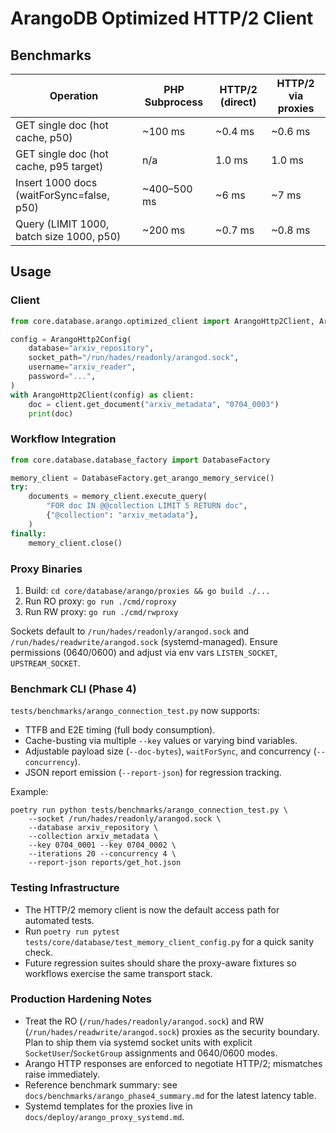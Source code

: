 # ArangoDB Optimized HTTP/2 Client

## Benchmarks

| Operation                                   | PHP Subprocess | HTTP/2 (direct) | HTTP/2 via proxies |
|---------------------------------------------|----------------|-----------------|--------------------|
| GET single doc (hot cache, p50)             | ~100 ms        | ~0.4 ms         | ~0.6 ms            |
| GET single doc (hot cache, p95 target)      | n/a            | 1.0 ms          | 1.0 ms             |
| Insert 1000 docs (waitForSync=false, p50)   | ~400–500 ms    | ~6 ms           | ~7 ms              |
| Query (LIMIT 1000, batch size 1000, p50)    | ~200 ms        | ~0.7 ms         | ~0.8 ms            |

## Usage

### Client

```python
from core.database.arango.optimized_client import ArangoHttp2Client, ArangoHttp2Config

config = ArangoHttp2Config(
    database="arxiv_repository",
    socket_path="/run/hades/readonly/arangod.sock",
    username="arxiv_reader",
    password="...",
)
with ArangoHttp2Client(config) as client:
    doc = client.get_document("arxiv_metadata", "0704_0003")
    print(doc)
```

### Workflow Integration

```python
from core.database.database_factory import DatabaseFactory

memory_client = DatabaseFactory.get_arango_memory_service()
try:
    documents = memory_client.execute_query(
        "FOR doc IN @@collection LIMIT 5 RETURN doc",
        {"@collection": "arxiv_metadata"},
    )
finally:
    memory_client.close()
```

### Proxy Binaries

1. Build: `cd core/database/arango/proxies && go build ./...`
2. Run RO proxy: `go run ./cmd/roproxy`
3. Run RW proxy: `go run ./cmd/rwproxy`

Sockets default to `/run/hades/readonly/arangod.sock` and `/run/hades/readwrite/arangod.sock` (systemd-managed). Ensure permissions (0640/0600) and adjust via env vars `LISTEN_SOCKET`, `UPSTREAM_SOCKET`.

### Benchmark CLI (Phase 4)

`tests/benchmarks/arango_connection_test.py` now supports:

- TTFB and E2E timing (full body consumption).
- Cache-busting via multiple `--key` values or varying bind variables.
- Adjustable payload size (`--doc-bytes`), `waitForSync`, and concurrency (`--concurrency`).
- JSON report emission (`--report-json`) for regression tracking.

Example:

```
poetry run python tests/benchmarks/arango_connection_test.py \
    --socket /run/hades/readonly/arangod.sock \
    --database arxiv_repository \
    --collection arxiv_metadata \
    --key 0704_0001 --key 0704_0002 \
    --iterations 20 --concurrency 4 \
    --report-json reports/get_hot.json
```

### Testing Infrastructure

- The HTTP/2 memory client is now the default access path for automated tests.
- Run `poetry run pytest tests/core/database/test_memory_client_config.py` for a quick sanity check.
- Future regression suites should share the proxy-aware fixtures so workflows exercise the same transport stack.

### Production Hardening Notes

- Treat the RO (`/run/hades/readonly/arangod.sock`) and RW (`/run/hades/readwrite/arangod.sock`) proxies as the security boundary. Plan to ship them via systemd socket units with explicit `SocketUser`/`SocketGroup` assignments and 0640/0600 modes.
- Arango HTTP responses are enforced to negotiate HTTP/2; mismatches raise immediately.
- Reference benchmark summary: see `docs/benchmarks/arango_phase4_summary.md` for the latest latency table.
- Systemd templates for the proxies live in `docs/deploy/arango_proxy_systemd.md`.
